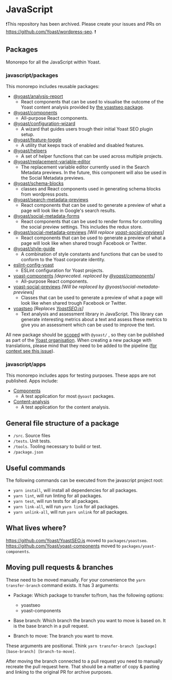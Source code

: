 # JavaScript

❗This repository has been archived. Please create your issues and PRs on https://github.com/Yoast/wordpress-seo. ❗

## Packages

Monorepo for all the JavaScript within Yoast.

### javascript/packages

This monorepo includes reusable packages:

- [@yoast/analysis-report](packages/analysis-report)
  - React components that can be used to visualise the outcome of the Yoast content analysis provided by [the yoastseo package](packages/yoastseo).
- [@yoast/components](packages/components)
  - All-purpose React components.
- [@yoast/configuration-wizard](packages/configuration-wizard)
  - A wizard that guides users trough their initial Yoast SEO plugin setup.
- [@yoast/feature-toggle](packages/feature-toggle)
  - A utility that keeps track of enabled and disabled features.
- [@yoast/helpers](packages/helpers)
  - A set of helper functions that can be used across multiple projects.
- [@yoast/replacement-variable-editor](packages/replacement-variable-editor)
  - The replacement variable editor currently used in the Search Metadata previews. In the future, this component will also be used in the Social Metadata previews.
- [@yoast/schema-blocks](packages/schema-blocks)
  - classes and React components used in generating schema blocks from wordpress posts.
- [@yoast/search-metadata-previews](packages/search-metadata-previews)
  - React components that can be used to generate a preview of what a page will look like in Google's search results.
- [@yoast/social-metadata-forms](packages/social-metadata-forms)
  - React components that can be used to render forms for controlling the social preview settings. This includes the redux store.
- [@yoast/social-metadata-previews](packages/social-metadata-previews) *[Will replace [yoast-social-previews](packages/yoast-social-previews)]*
  - React components that can be used to generate a preview of what a page will look like when shared trough Facebook or Twitter.
- [@yoast/style-guide](packages/style-guide)
  - A combination of style constants and functions that can be used to conform to the Yoast corporate identity.
- [eslint-config-yoast](packages/eslint)
  - ESLint configuration for Yoast projects.
- [yoast-components](packages/yoast-components) *[deprecated. replaced by [@yoast/components](packages/components)]*
  - All-purpose React components.
- [yoast-social-previews](packages/yoast-social-previews) *[Will be replaced by @yoast/social-metadata-previews]*
  - Classes that can be used to generate a preview of what a page will look like when shared trough Facebook or Twitter.
- [yoastseo](packages/yoastseo) *[Replaces [YoastSEO.js](https://github.com/yoast//yoastseo.js)]*
  - Text analysis and assessment library in JavaScript. This library can generate interesting metrics about a text and assess these metrics to give you an assessment which can be used to improve the text.

All new package should be [scoped](https://docs.npmjs.com/misc/scope) with `@yoast/` , so they can be published as part of the [Yoast organisation](https://www.npmjs.com/org/yoast). When creating a new package with translations, please mind that they need to be added to the pipeline ([for context see this issue](https://github.com/Yoast/wordpress-seo/issues/13360)).

### javascript/apps

This monorepo includes apps for testing purposes. These apps are not published. Apps include:

- [Components](apps/components)
  - A test application for most `@yoast` packages.
- [Content-analysis](apps/content-analysis)
  - A test application for the content analysis.

## General file structure of a package

- `/src`. Source files
- `/tests`. Unit tests.
- `/tools`. Tooling necessary to build or test.
- `/package.json`

## Useful commands

The following commands can be executed from the javascript project root:

* `yarn install`, will install all dependencies for all packages.
* `yarn lint`, will run linting for all packages.
* `yarn test`, will run tests for all packages.
* `yarn link-all`, will run `yarn link` for all packages.
* `yarn unlink-all`, will run `yarn unlink` for all packages.

## What lives where?

https://github.com/Yoast/YoastSEO.js moved to `packages/yoastseo`.
https://github.com/Yoast/yoast-components moved to `packages/yoast-components`.

## Moving pull requests & branches

These need to be moved manually. For your convenience the `yarn transfer-branch` command exists. It has 3 arguments:

* Package: Which package to transfer to/from, has the following options:

    * yoastseo
    * yoast-components

* Base branch: Which branch the branch you want to move is based on. It is the base branch in a pull request.

* Branch to move: The branch you want to move.

These arguments are positional. Think `yarn transfer-branch [package] [base-branch] [branch-to-move]`.

After moving the branch connected to a pull request you need to manually recreate the pull request here. That should be a matter of copy & pasting and linking to the original PR for archive purposes.
